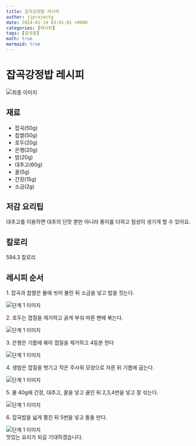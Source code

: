 ```yaml
---
title: 잡곡강정밥 레시피
author: jjprojectg
date: 2024-01-19 03:01:01 +0000
categories: [레시피]
tags: [잡곡쌀]
math: true
mermaid: true
---
```

<meta name="og:type" content="website"/>
<meta charset="UTF-8"/>
<div class="header">
  <h1>잡곡강정밥 레시피</h1>
</div>

<div class="container my-4">
  <div class="row">
    <div class="col-12 col-md-6">
      <div class="recipe-image">
        <img src="http://www.foodsafetykorea.go.kr/uploadimg/cook/10_01061_2.png" class="step-image" alt="최종 이미지"/>
      </div>
    </div>
    <div class="col-12 col-md-6">
      <div class="ingredients">
        <h2>재료</h2>
        <ul class="card">
          <li> 잡곡(50g) </li>
          <li>  찹쌀(50g) </li>
          <li>  호두(20g) </li>
          <li> 은행(20g) </li>
          <li>  밤(20g) </li>
          <li>  대추고(60g) </li>
          <li>  꿀(5g) </li>
          <li> 간장(15g) </li>
          <li>  소금(2g) </li>
</ul>
      </div>
    </div>
    <div class="col-12 col-md-6">
      <div class="ingredients">
        <h2>저감 요리팁</h2>
        <div class="card"> 
          <p>
            대추고를 이용하면 대추의 단맛 뿐만 아니라 풍미를 더하고 점성이 생기게 할 수 있어요.
          </p>
        </div>
      </div>
      <div class="ingredients">
        <h2>칼로리</h2>
        <div class="card"> 
          <p>
            594.3 칼로리
          </p>
        </div>
      </div>
    </div>
  </div>

  <h2 class="my-4">레시피 순서</h2>
  <div class="card recipe-card">
    <div class="card-body recipe-step">
      <p class="card-text step-description">1. 잡곡과 찹쌀은 물에 씻어 불린 뒤
소금을 넣고 밥을 짓는다.</p>
      <img src="http://www.foodsafetykorea.go.kr/uploadimg/cook/20_01061_1.JPG" alt="단계 1 이미지" class="step-image"/>
    </div>
  </div>
  <div class="card recipe-card">
    <div class="card-body recipe-step">
      <p class="card-text step-description">2. 호두는 껍질을 제거하고 굵게
부숴 마른 팬에 볶는다.</p>
      <img src="http://www.foodsafetykorea.go.kr/uploadimg/cook/20_01061_2.JPG" alt="단계 1 이미지" class="step-image"/>
    </div>
  </div>
  <div class="card recipe-card">
    <div class="card-body recipe-step">
      <p class="card-text step-description">3. 은행은 기름에 볶아 껍질을
제거하고 4등분 한다</p>
      <img src="http://www.foodsafetykorea.go.kr/uploadimg/cook/20_01061_3.JPG" alt="단계 1 이미지" class="step-image"/>
    </div>
  </div>
  <div class="card recipe-card">
    <div class="card-body recipe-step">
      <p class="card-text step-description">4. 생밤은 껍질을 벗기고 작은
주사위 모양으로 자른 뒤 기름에
굽는다.</p>
      <img src="http://www.foodsafetykorea.go.kr/uploadimg/cook/20_01061_4.JPG" alt="단계 1 이미지" class="step-image"/>
    </div>
  </div>
  <div class="card recipe-card">
    <div class="card-body recipe-step">
      <p class="card-text step-description">5. 물 40g에 간장, 대추고, 꿀을 넣고
끓인 뒤 2,3,4번을 넣고 잘 섞는다.</p>
      <img src="http://www.foodsafetykorea.go.kr/uploadimg/cook/20_01061_5.JPG" alt="단계 1 이미지" class="step-image"/>
    </div>
  </div>
  <div class="card recipe-card">
    <div class="card-body recipe-step">
      <p class="card-text step-description">6. 잡곡밥을 넓게 펼친 뒤 5번을
넣고 돌돌 만다.</p>
      <img src="http://www.foodsafetykorea.go.kr/uploadimg/cook/20_01061_6.JPG" alt="단계 1 이미지" class="step-image"/>
    </div>
  </div>

</div>
맛있는 요리가 되길 기대하겠습니다.
